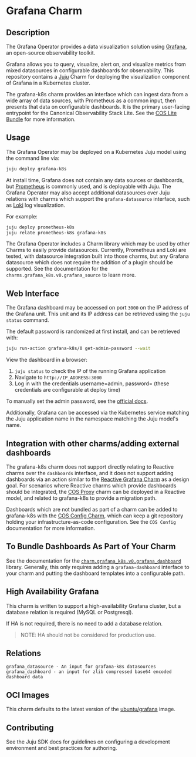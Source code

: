 # Grafana Charm

## Description

The Grafana Operator provides a data visualization solution using [Grafana](https://grafana.com/), an open-source
observability toolkit.

Grafana allows you to query, visualize, alert on, and visualize metrics from mixed datasources in configurable
dashboards for observability. This repository contains a [Juju](https://juju.is/) Charm for deploying the visualization component of Grafana in a Kubernetes cluster.

The grafana-k8s charm provides an interface which can ingest data from a wide array of data sources, with Prometheus as a common input, then presents that data on configurable dashboards. It is the primary user-facing entrypoint for the Canonical Observability Stack Lite. See the [COS Lite Bundle](https://charmhub.io/cos-lite) for more information.

## Usage

The Grafana Operator may be deployed on a Kubernetes Juju model using the command line via:
```bash
juju deploy grafana-k8s
```

At install time, Grafana does not contain any data sources or dashboards, but [Prometheus](https://charmhub.io/prometheus-k8s) is commonly used, and is deployable with Juju. The Grafana Operator may also accept additional datasources over Juju relations with charms which support the `grafana-datasource` interface, such as [Loki](https://charmhub.io/loki-k8s) log visualization.

For example:
```bash
juju deploy prometheus-k8s
juju relate prometheus-k8s grafana-k8s
```

The Grafana Operator includes a Charm library which may be used by other Charms to easily provide datasources. Currently, Prometheus and Loki are tested, with datasource integration built into those charms, but any Grafana datasource which does not require the addition of a plugin should be supported. See the documentation for the `charms.grafana_k8s.v0.grafana_source` to learn more.

## Web Interface

The Grafana dashboard may be accessed on port `3000` on the IP address of the Grafana unit.
This unit and its IP address can be retrieved using the `juju status` command.

The default password is randomized at first install, and can be retrieved with:
```bash
juju run-action grafana-k8s/0 get-admin-password --wait
```

View the dashboard in a browser:
1. `juju status` to check the IP of the running Grafana application
2. Navigate to `http://IP_ADDRESS:3000`
3. Log in with the credentials username=admin, password=<from run-action> (these credentials are configurable at deploy time)

To manually set the admin password, see the
[official docs](https://grafana.com/docs/grafana/latest/administration/cli/#reset-admin-password).

Additionally, Grafana can be accessed via the Kubernetes service matching the Juju application name in the namespace matching the Juju model's name.

## Integration with other charms/adding external dashboards

The grafana-k8s charm does not support directly relating to Reactive charms over the `dashboards` interface, and it does not support adding dashboards via an action similar to the [Reactive Grafana Charm](https://charmhub.io/grafana) as a design goal. For scenarios where Reactive charms which provide dashboards should be integrated, the [COS Proxy](https://charmhub.io/cos-proxy) charm can be deployed in a Reactive model, and related to grafana-k8s to provide a migration path.

Dashboards which are not bundled as part of a charm can be added to grafana-k8s with the [COS Config Charm](https://charmhub.io/cos-configuration-k8s), which can keep a git repository holding your infrastructure-as-code configuration. See the `COS Config` documentation for more information.

## To Bundle Dashboards As Part of Your Charm

See the documentation for the [`charm.grafana_k8s.v0.grafana_dashboard`](https://charmhub.io/grafana-k8s/libraries/grafana_dashboard) library. Generally, this only requires adding a `grafana-dashboard` interface to your charm and putting the dashboard templates into a configurable path.

## High Availability Grafana

This charm is written to support a high-availability Grafana cluster, but a database relation is required (MySQL or Postgresql).

If HA is not required, there is no need to add a database relation.

> NOTE: HA should not be considered for production use.

## Relations

```
grafana_datasource - An input for grafana-k8s datasources
grafana_dashboard - an input for zlib compressed base64 encoded dashboard data
```

## OCI Images

This charm defaults to the latest version of the [ubuntu/grafana](https://hub.docker.com/r/ubuntu/grafana) image.

## Contributing

See the Juju SDK docs for guidelines on configuring a development environment and best practices for authoring.
